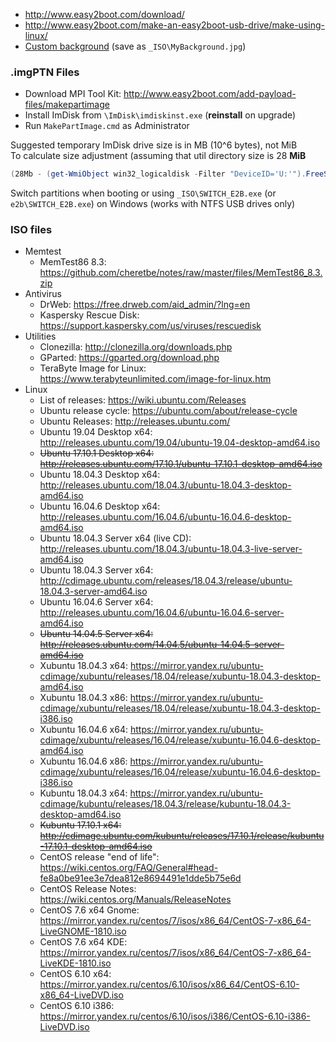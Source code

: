  * http://www.easy2boot.com/download/
 * http://www.easy2boot.com/make-an-easy2boot-usb-drive/make-using-linux/
 * [Custom background](../images/MyBackground.jpg) (save as `_ISO\MyBackground.jpg`)
 
 ### .imgPTN Files
 * Download MPI Tool Kit: http://www.easy2boot.com/add-payload-files/makepartimage
 * Install ImDisk from `\ImDisk\imdiskinst.exe` (**reinstall** on upgrade)
 * Run `MakePartImage.cmd` as Administrator
 
 Suggested temporary ImDisk drive size is in MB (10^6 bytes), not MiB<br>
 To calculate size adjustment (assuming that util directory size is 28 **MiB**
 ```Powershell
(28Mb - (get-WmiObject win32_logicaldisk -Filter "DeviceID='U:'").FreeSpace) / 1000 / 1000
 ```
 
 Switch partitions when booting or using `_ISO\SWITCH_E2B.exe` (or `e2b\SWITCH_E2B.exe`) on Windows (works with NTFS USB drives only)
 
 ### ISO files
 
 * Memtest
     * MemTest86 8.3: https://github.com/cheretbe/notes/raw/master/files/MemTest86_8.3.zip
 * Antivirus
     * DrWeb: https://free.drweb.com/aid_admin/?lng=en
     * Kaspersky Rescue Disk: https://support.kaspersky.com/us/viruses/rescuedisk
 * Utilities
     * Clonezilla: http://clonezilla.org/downloads.php
     * GParted: https://gparted.org/download.php
     * TeraByte Image for Linux: https://www.terabyteunlimited.com/image-for-linux.htm
 * Linux
     * List of releases: https://wiki.ubuntu.com/Releases
     * Ubuntu release cycle: https://ubuntu.com/about/release-cycle
     * Ubuntu Releases: http://releases.ubuntu.com/
     * Ubuntu 19.04 Desktop x64: http://releases.ubuntu.com/19.04/ubuntu-19.04-desktop-amd64.iso
     * ~~Ubuntu 17.10.1 Desktop x64: http://releases.ubuntu.com/17.10.1/ubuntu-17.10.1-desktop-amd64.iso~~
     * Ubuntu 18.04.3 Desktop x64: http://releases.ubuntu.com/18.04.3/ubuntu-18.04.3-desktop-amd64.iso
     * Ubuntu 16.04.6 Desktop x64: http://releases.ubuntu.com/16.04.6/ubuntu-16.04.6-desktop-amd64.iso
     * Ubuntu 18.04.3 Server x64 (live CD): http://releases.ubuntu.com/18.04.3/ubuntu-18.04.3-live-server-amd64.iso
     * Ubuntu 18.04.3 Server x64: http://cdimage.ubuntu.com/releases/18.04.3/release/ubuntu-18.04.3-server-amd64.iso
     * Ubuntu 16.04.6 Server x64: http://releases.ubuntu.com/16.04.6/ubuntu-16.04.6-server-amd64.iso
     * ~~Ubuntu 14.04.5 Server x64: http://releases.ubuntu.com/14.04.5/ubuntu-14.04.5-server-amd64.iso~~
     * Xubuntu 18.04.3 x64: https://mirror.yandex.ru/ubuntu-cdimage/xubuntu/releases/18.04/release/xubuntu-18.04.3-desktop-amd64.iso
     * Xubuntu 18.04.3 x86: https://mirror.yandex.ru/ubuntu-cdimage/xubuntu/releases/18.04/release/xubuntu-18.04.3-desktop-i386.iso
     * Xubuntu 16.04.6 x64: https://mirror.yandex.ru/ubuntu-cdimage/xubuntu/releases/16.04/release/xubuntu-16.04.6-desktop-amd64.iso
     * Xubuntu 16.04.6 x86: https://mirror.yandex.ru/ubuntu-cdimage/xubuntu/releases/16.04/release/xubuntu-16.04.6-desktop-i386.iso
     * Kubuntu 18.04.3 x64: https://mirror.yandex.ru/ubuntu-cdimage/kubuntu/releases/18.04.3/release/kubuntu-18.04.3-desktop-amd64.iso
     * ~~Kubuntu 17.10.1 x64: http://cdimage.ubuntu.com/kubuntu/releases/17.10.1/release/kubuntu-17.10.1-desktop-amd64.iso~~
     * CentOS release "end of life": https://wiki.centos.org/FAQ/General#head-fe8a0be91ee3e7dea812e8694491e1dde5b75e6d
     * CentOS Release Notes: https://wiki.centos.org/Manuals/ReleaseNotes
     * CentOS 7.6 x64 Gnome: https://mirror.yandex.ru/centos/7/isos/x86_64/CentOS-7-x86_64-LiveGNOME-1810.iso
     * CentOS 7.6 x64 KDE: https://mirror.yandex.ru/centos/7/isos/x86_64/CentOS-7-x86_64-LiveKDE-1810.iso
     * CentOS 6.10 x64: https://mirror.yandex.ru/centos/6.10/isos/x86_64/CentOS-6.10-x86_64-LiveDVD.iso
     * CentOS 6.10 i386: https://mirror.yandex.ru/centos/6.10/isos/i386/CentOS-6.10-i386-LiveDVD.iso
